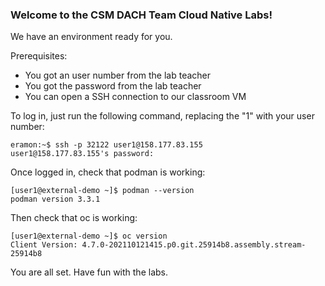 ### Welcome to the CSM DACH Team Cloud Native Labs!

We have an environment ready for you.

Prerequisites:

- You got an user number from the lab teacher
- You got the password from the lab teacher
- You can open a SSH connection to our classroom VM

To log in, just run the following command, replacing the "1" with your user number:

```
eramon:~$ ssh -p 32122 user1@158.177.83.155
user1@158.177.83.155's password:
```

Once logged in, check that podman is working:

```
[user1@external-demo ~]$ podman --version
podman version 3.3.1
```

Then check that oc is working:

```
[user1@external-demo ~]$ oc version
Client Version: 4.7.0-202110121415.p0.git.25914b8.assembly.stream-25914b8
```

You are all set. Have fun with the labs.

